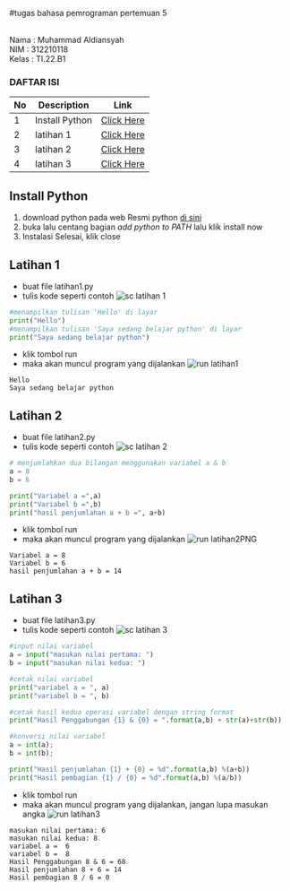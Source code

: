 #tugas bahasa pemrograman pertemuan 5

<br>
Nama : Muhammad Aldiansyah <br>
NIM : 312210118<br>
Kelas : TI.22.B1<br>

### DAFTAR ISI <br>
| No | Description | Link |
| ----- | ----- | ---- |
| 1 | Install Python| [Click Here](#Install-Python)|
| 2 | latihan 1 | [Click Here](#Latihan-1) |
| 3 | latihan 2 | [Click Here](#Latihan-2) |
| 4 | latihan 3 | [Click Here](#Latihan-3) |

## Install Python
1. download python pada web Resmi python [di sini](https://python.org)
2. buka lalu centang bagian *add python to PATH* lalu klik install now
3. Instalasi Selesai, klik close



## Latihan 1
* buat file latihan1.py
* tulis kode seperti contoh
![sc latihan 1](https://user-images.githubusercontent.com/115919203/197143512-44883ba0-65fb-4031-9f77-cb0a3f298e79.PNG)

```python
#menampilkan tulisan 'Hello' di layar
print("Hello")
#menampilkan tulisan 'Saya sedang belajar python' di layar
print("Saya sedang belajar python")
```
* klik tombol run
* maka akan muncul program yang dijalankan
![run latihan1](https://user-images.githubusercontent.com/115919203/197142752-48615e51-fff0-4e22-9d75-5d6b8ef989c3.PNG)


```
Hello
Saya sedang belajar python
```


## Latihan 2
* buat file latihan2.py
* tulis kode seperti contoh
![sc latihan 2](https://user-images.githubusercontent.com/115919203/197142882-432d148a-6e66-4856-ae17-a23e0f4848be.PNG)


``` python
# menjumlahkan dua bilangan menggunakan variabel a & b
a = 8
b = 6

print("Variabel a =",a)
print("Variabel b =",b)
print("hasil penjumlahan a + b =", a+b)
```


* klik tombol run
* maka akan muncul program yang dijalankan
![run latihan2PNG](https://user-images.githubusercontent.com/115919203/197143080-b9e6f539-e92e-4074-b74e-8597523b4d39.PNG)



```
Variabel a = 8
Variabel b = 6
hasil penjumlahan a + b = 14
```


## Latihan 3
* buat file latihan3.py
* tulis kode seperti contoh
![sc latihan 3](https://user-images.githubusercontent.com/115919203/197143120-c8bf92bd-d5fc-4959-91cf-6fd0fce3e340.PNG)



```python
#input nilai variabel
a = input("masukan nilai pertama: ")
b = input("masukan nilai kedua: ")

#cetak nilai variabel
print("variabel a = ", a)
print("variabel b = ", b)

#cetak hasil kedua operasi variabel dengan string format
print("Hasil Penggabungan {1} & {0} = ".format(a,b) + str(a)+str(b))

#konversi nilai variabel 
a = int(a);
b = int(b);

print("Hasil penjumlahan {1} + {0} = %d".format(a,b) %(a+b))
print("Hasil pembagian {1} / {0} = %d".format(a,b) %(a/b))
```
* klik tombol run
* maka akan muncul program yang dijalankan, jangan lupa masukan angka
![run latihan3](https://user-images.githubusercontent.com/115919203/197143160-b920e9ad-0d32-4b42-ac83-18b3a1ca351b.PNG)


```
masukan nilai pertama: 6
masukan nilai kedua: 8
variabel a =  6
variabel b =  8
Hasil Penggabungan 8 & 6 = 68
Hasil penjumlahan 8 + 6 = 14
Hasil pembagian 8 / 6 = 0
```
